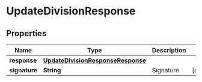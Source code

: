 

# UpdateDivisionResponse


## Properties

| Name | Type | Description | Notes |
|------------ | ------------- | ------------- | -------------|
|**response** | [**UpdateDivisionResponseResponse**](UpdateDivisionResponseResponse.md) |  |  |
|**signature** | **String** | Signature |  [optional] |



